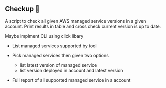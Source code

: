 ## Checkup :wrench:

A script to check all given AWS managed service versions in a given account.
Print results in table and cross check current version is up to date.



Maybe implment CLI using click libary

- List managed services supported by tool

- Pick managed services then given two options
    - list latest version of managed service
    - list version deployed in account and latest version

- Full report of all supported managed service in a account